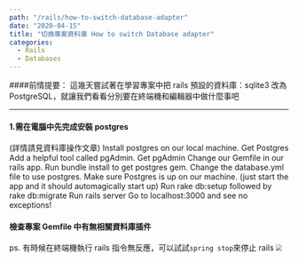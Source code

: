 ```yaml
---
path: "/rails/how-to-switch-database-adapter"
date: "2020-04-15"
title: "切換專案資料庫 How to switch Database adapter"
categories:
  - Rails
  - Databases
---
```


####前情提要：
這幾天嘗試著在學習專案中把 rails 預設的資料庫：sqlite3 改為 PostgreSQL，就讓我們看看分別要在終端機和編輯器中做什麼事吧

---

#### 1.需在電腦中先完成安裝 postgres

(詳情請見資料庫操作文章)
Install postgres on our local machine. Get Postgres
Add a helpful tool called pgAdmin. Get pgAdmin
Change our Gemfile in our rails app.
Run bundle install to get postgres gem.
Change the database.yml file to use postgres.
Make sure Postgres is up on our machine. (just start the app and it should automagically start up)
Run rake db:setup followed by rake db:migrate
Run rails server
Go to localhost:3000 and see no exceptions!

#### 檢查專案 Gemfile 中有無相關資料庫插件



ps. 有時候在終端機執行 rails 指令無反應，可以試試`spring stop`來停止 rails
<img src="~/projects/rocketgirl.io/src/images/spring_stop.png" style="zoom:70%" />
